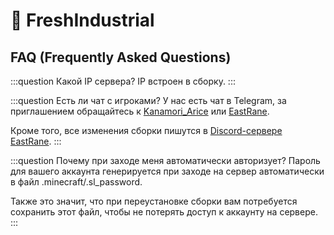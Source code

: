 # 🍇 FreshIndustrial

## FAQ (Frequently Asked Questions)

:::question Какой IP сервера?
IP встроен в сборку.
:::

:::question Есть ли чат с игроками?
У нас есть чат в Telegram, за приглашением обращайтесь к [Kanamori_Arice](https://t.me/KanamoriArice) или [EastRane](https://t.me/eastrane).

Кроме того, все изменения сборки пишутся в [Discord-сервере EastRane](https://discord.gg/dpQTQgdeeD).
:::

:::question Почему при заходе меня автоматически авторизует?
Пароль для вашего аккаунта генерируется при заходе на сервер автоматически в файл .minecraft/.sl_password.

Также это значит, что при переустановке сборки вам потребуется сохранить этот файл, чтобы не потерять доступ к аккаунту на сервере.
:::